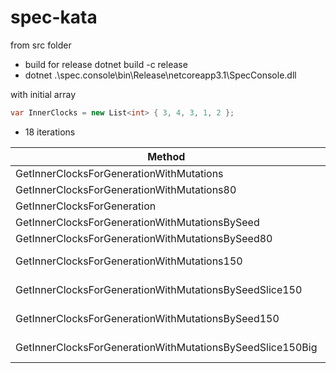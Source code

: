 # spec-kata

from src folder 
- build for release
  dotnet build -c release
- dotnet .\spec.console\bin\Release\netcoreapp3.1\SpecConsole.dll

with initial array 
```csharp
var InnerClocks = new List<int> { 3, 4, 3, 1, 2 };
```
- 18 iterations

|                                                    Method |         Mean | Error |      Gen0 |      Gen1 |      Gen2 |     Allocated |
|---------------------------------------------------------- |-------------:|------:|----------:|----------:|----------:|--------------:|
|                  GetInnerClocksForGenerationWithMutations |     13.60 ms |    NA |         - |         - |         - |       1.94 KB |
|                GetInnerClocksForGenerationWithMutations80 |     15.53 ms |    NA |         - |         - |         - |      38.37 KB |
|                               GetInnerClocksForGeneration |     15.60 ms |    NA |         - |         - |         - |       8.22 KB |
|            GetInnerClocksForGenerationWithMutationsBySeed |     15.76 ms |    NA |         - |         - |         - |       5.58 KB |
|          GetInnerClocksForGenerationWithMutationsBySeed80 |     15.88 ms |    NA |         - |         - |         - |      99.88 KB |
|               GetInnerClocksForGenerationWithMutations150 |    352.54 ms |    NA | 2000.0000 | 2000.0000 | 2000.0000 |   16395.41 KB |
|    GetInnerClocksForGenerationWithMutationsBySeedSlice150 |    353.33 ms |    NA | 1000.0000 | 1000.0000 | 1000.0000 |   22982.66 KB |
|         GetInnerClocksForGenerationWithMutationsBySeed150 |    356.72 ms |    NA | 4000.0000 | 4000.0000 | 4000.0000 |   29216.52 KB |
| GetInnerClocksForGenerationWithMutationsBySeedSlice150Big | 19,805.99 ms |    NA | 8000.0000 | 8000.0000 | 8000.0000 | 2018488.05 KB |
